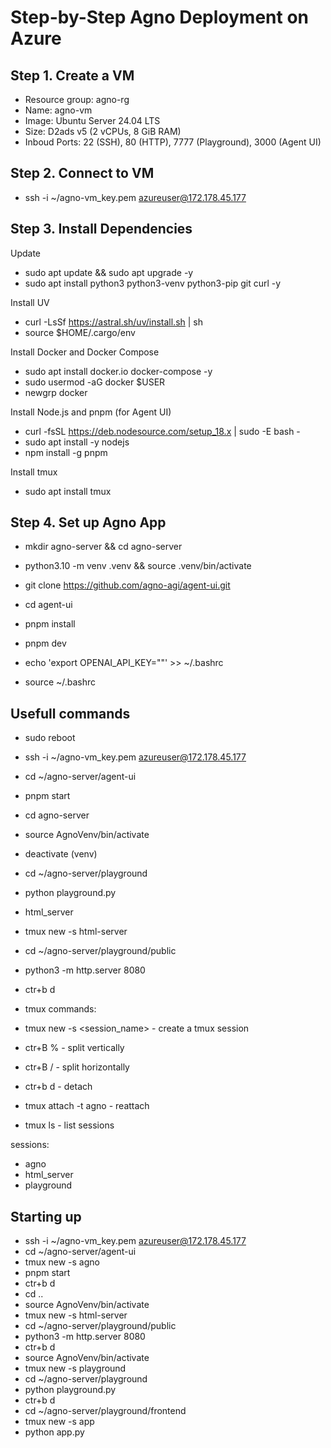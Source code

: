 # Step-by-Step Agno Deployment on Azure

## Step 1. Create a VM

- Resource group: agno-rg
- Name: agno-vm
- Image: Ubuntu Server 24.04 LTS
- Size: D2ads v5 (2 vCPUs, 8 GiB RAM)
- Inboud Ports: 22 (SSH), 80 (HTTP), 7777 (Playground), 3000 (Agent UI)

## Step 2. Connect to VM

- ssh -i ~/agno-vm_key.pem azureuser@172.178.45.177

## Step 3. Install Dependencies

Update

- sudo apt update && sudo apt upgrade -y
- sudo apt install python3 python3-venv python3-pip git curl -y

Install UV

- curl -LsSf <https://astral.sh/uv/install.sh> | sh
- source $HOME/.cargo/env

Install Docker and Docker Compose

- sudo apt install docker.io docker-compose -y
- sudo usermod -aG docker $USER
- newgrp docker

Install Node.js and pnpm (for Agent UI)

- curl -fsSL <https://deb.nodesource.com/setup_18.x> | sudo -E bash -
- sudo apt install -y nodejs
- npm install -g pnpm

Install tmux

- sudo apt install tmux

## Step 4. Set up Agno App

- mkdir agno-server && cd agno-server
- python3.10 -m venv .venv && source .venv/bin/activate

- git clone <https://github.com/agno-agi/agent-ui.git>
- cd agent-ui
- pnpm install
- pnpm dev

- echo 'export OPENAI_API_KEY=""' >> ~/.bashrc
- source ~/.bashrc

## Usefull commands

- sudo reboot
- ssh -i ~/agno-vm_key.pem azureuser@172.178.45.177
- cd ~/agno-server/agent-ui
- pnpm start
- cd agno-server
- source AgnoVenv/bin/activate
- deactivate (venv)
- cd ~/agno-server/playground
- python playground.py

- html_server
- tmux new -s html-server
- cd ~/agno-server/playground/public
- python3 -m http.server 8080
- ctr+b d

- tmux commands:
- tmux new -s <session_name> - create a tmux session
- ctr+B % - split vertically
- ctr+B / - split horizontally
- ctr+b d - detach
- tmux attach -t agno - reattach
- tmux ls - list sessions

sessions:

- agno
- html_server
- playground

## Starting up

- ssh -i ~/agno-vm_key.pem azureuser@172.178.45.177
- cd ~/agno-server/agent-ui
- tmux new -s agno
- pnpm start
- ctr+b d
- cd ..
- source AgnoVenv/bin/activate
- tmux new -s html-server
- cd ~/agno-server/playground/public
- python3 -m http.server 8080
- ctr+b d
- source AgnoVenv/bin/activate
- tmux new -s playground
- cd ~/agno-server/playground
- python playground.py
- ctr+b d
- cd ~/agno-server/playground/frontend
- tmux new -s app
- python app.py
